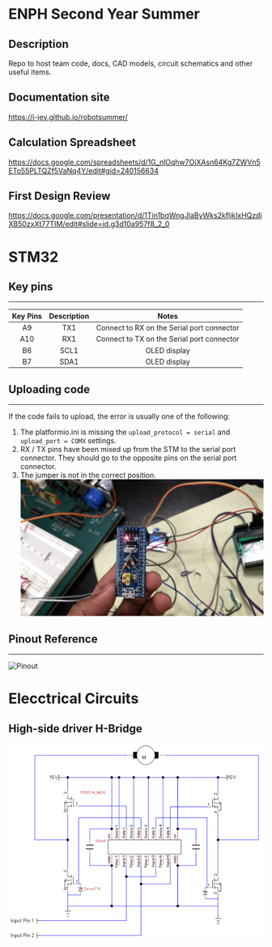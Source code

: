 ENPH Second Year Summer 
=====

## Description 
Repo to host team code, docs, CAD models, circuit schematics and other useful items. 

## Documentation site 
https://i-jey.github.io/robotsummer/

## Calculation Spreadsheet
https://docs.google.com/spreadsheets/d/1G_nlOqhw7OiXAsn64Kg7ZWVn5ETo55PLTQZf5VaNq4Y/edit#gid=240156634

## First Design Review 
https://docs.google.com/presentation/d/1Tin1bqWngJIaByWks2kfljkIxHQzdjXB50zxXt77TIM/edit#slide=id.g3d10a957f8_2_0

STM32
===

## Key pins
---
|Key Pins   	|Description   	|Notes   	|
|:-:	|:-:	|:-:	|
|A9   	|TX1   	|Connect to RX on the Serial port connector   	|
|A10   	|RX1   	|Connect to TX on the Serial port connector   	|
|B6   	|SCL1   	|OLED display   	|
|B7   	|SDA1   	|OLED display   	|

## Uploading code 
---
If the code fails to upload, the error is usually one of the following: 
1. The platformio.ini is missing the `upload_protocol = serial` and `upload_port = COMX` settings.
2. RX / TX pins have been mixed up from the STM to the serial port connector. They should go to the opposite pins on the serial port connector. 
3. The jumper is not in the correct position. ![](https://raw.githubusercontent.com/i-jey/robotsummer/master/images/blue-pill.jpg)

## Pinout Reference
---
![Pinout](http://wiki.stm32duino.com/images/a/ae/Bluepillpinout.gif)

Elecctrical Circuits
===

## High-side driver H-Bridge
![](https://raw.githubusercontent.com/i-jey/robotsummer/master/images/high-side-driver-H-bridge.png)
